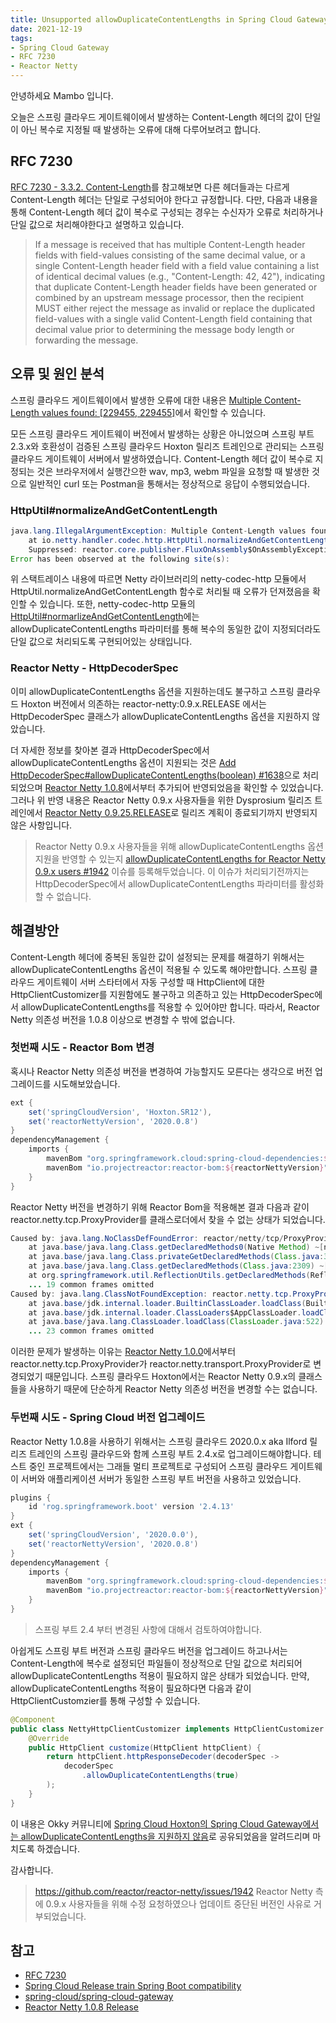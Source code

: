 ```yaml
---
title: Unsupported allowDuplicateContentLengths in Spring Cloud Gateway of Hoxton version
date: 2021-12-19
tags:
- Spring Cloud Gateway
- RFC 7230
- Reactor Netty
---
```


안녕하세요 Mambo 입니다.

오늘은 스프링 클라우드 게이트웨이에서 발생하는 Content-Length 헤더의 값이 단일이 아닌 복수로 지정될 때 발생하는 오류에 대해 다루어보려고 합니다.

## RFC 7230
[RFC 7230 - 3.3.2. Content-Length](https://datatracker.ietf.org/doc/html/rfc7230#section-3.3.2)를 참고해보면 다른 헤더들과는 다르게 Content-Length 헤더는 단일로 구성되어야 한다고 규정합니다. 다만, 다음과 내용을 통해 Content-Length 헤더 값이 복수로 구성되는 경우는 수신자가 오류로 처리하거나 단일 값으로 처리해야한다고 설명하고 있습니다.

> If a message is received that has multiple Content-Length header fields with field-values consisting of the same decimal value, or a single Content-Length header field with a field value containing a list of identical decimal values (e.g., "Content-Length: 42, 42"), indicating that duplicate Content-Length header fields have been generated or combined by an upstream message processor, then the recipient MUST either reject the message as invalid or replace the duplicated field-values with a single valid Content-Length field containing that decimal value prior to determining the message body length or forwarding the message.

## 오류 및 원인 분석
스프링 클라우드 게이트웨이에서 발생한 오류에 대한 내용은 [Multiple Content-Length values found: [229455, 229455]](https://github.com/spring-cloud/spring-cloud-gateway/issues/2465)에서 확인할 수 있습니다.

모든 스프링 클라우드 게이트웨이 버전에서 발생하는 상황은 아니었으며 스프링 부트 2.3.x와 호환성이 검증된 스프링 클라우드 Hoxton 릴리즈 트레인으로 관리되는 스프링 클라우드 게이트웨이 서버에서 발생하였습니다. Content-Length 헤더 값이 복수로 지정되는 것은 브라우저에서 실행간으한 wav, mp3, webm 파일을 요청할 때 발생한 것으로 일반적인 curl 또는 Postman을 통해서는 정상적으로 응답이 수행되었습니다.

### HttpUtil#normalizeAndGetContentLength
```java
java.lang.IllegalArgumentException: Multiple Content-Length values found: [229455, 229455]
	at io.netty.handler.codec.http.HttpUtil.normalizeAndGetContentLength(HttpUtil.java:595) ~[netty-codec-http-4.1.65.Final.jar:4.1.65.Final]
	Suppressed: reactor.core.publisher.FluxOnAssembly$OnAssemblyException: 
Error has been observed at the following site(s):
```

위 스택트레이스 내용에 따르면 Netty 라이브러리의 netty-codec-http 모듈에서 HttpUtil.normalizeAndGetContentLength 함수로 처리될 때 오류가 던져졌음을 확인할 수 있습니다. 또한, netty-codec-http 모듈의 [HttpUtil#normarlizeAndGetContentLength](https://github.com/netty/netty/blob/c08beb543a6b8db0c7f3cee225042361b4025e4c/codec-http/src/main/java/io/netty/handler/codec/http/HttpUtil.java#L555-L560)에는 allowDuplicateContentLengths 파라미터를 통해 복수의 동일한 값이 지정되더라도 단일 값으로 처리되도록 구현되어있는 상태입니다.

### Reactor Netty - HttpDecoderSpec
이미 allowDuplicateContentLengths 옵션을 지원하는데도 불구하고 스프링 클라우드 Hoxton 버전에서 의존하는 reactor-netty:0.9.x.RELEASE 에서는 HttpDecoderSpec 클래스가 allowDuplicateContentLengths 옵션을 지원하지 않았습니다.

더 자세한 정보를 찾아본 결과 HttpDecoderSpec에서 allowDuplicateContentLengths 옵션이 지원되는 것은 [Add HttpDecoderSpec#allowDuplicateContentLengths(boolean) #1638](https://github.com/reactor/reactor-netty/pull/1638/commits/978ba8a737f26376d1caab4806e25420e7aac7b7)으로 처리되었으며 [Reactor Netty 1.0.8](https://github.com/reactor/reactor-netty/releases/tag/v1.0.8)에서부터 추가되어 반영되었음을 확인할 수 있었습니다. 그러나 위 반영 내용은 Reactor Netty 0.9.x 사용자들을 위한 Dysprosium 릴리즈 트레인에서 [Reactor Netty 0.9.25.RELEASE](https://github.com/reactor/reactor-netty/releases/tag/v0.9.25.RELEASE)로 릴리즈 계획이 종료되기까지 반영되지 않은 사항입니다. 

> Reactor Netty 0.9.x 사용자들을 위해 allowDuplicateContentLengths 옵션 지원을 반영할 수 있는지 [allowDuplicateContentLengths for Reactor Netty 0.9.x users #1942](https://github.com/reactor/reactor-netty/issues/1942) 이슈를 등록해두었습니다. 이 이슈가 처리되기전까지는 HttpDecoderSpec에서 allowDuplicateContentLengths 파라미터를 활성화할 수 없습니다.

## 해결방안
Content-Length 헤더에 중복된 동일한 값이 설정되는 문제를 해결하기 위해서는 allowDuplicateContentLengths 옵션이 적용될 수 있도록 해야만합니다. 스프링 클라우드 게이트웨이 서버 스타터에서 자동 구성할 때 HttpClient에 대한 HttpClientCustomizer를 지원함에도 불구하고 의존하고 있는 HttpDecoderSpec에서 allowDuplicateContentLengths를 적용할 수 있어야만 합니다. 따라서, Reactor Netty 의존성 버전을 1.0.8 이상으로 변경할 수 밖에 없습니다.

### 첫번째 시도 - Reactor Bom 변경
혹시나 Reactor Netty 의존성 버전을 변경하여 가능할지도 모른다는 생각으로 버전 업그레이드를 시도해보았습니다.

```groovy
ext {
    set('springCloudVersion', 'Hoxton.SR12'),
    set('reactorNettyVersion', '2020.0.8')
}
dependencyManagement {
    imports {
        mavenBom "org.springframework.cloud:spring-cloud-dependencies:${springCloudVersion}"
        mavenBom "io.projectreactor:reactor-bom:${reactorNettyVersion}"
    }
}
```

Reactor Netty 버전을 변경하기 위해 Reactor Bom을 적용해본 결과 다음과 같이 reactor.netty.tcp.ProxyProvider를 클래스로더에서 찾을 수 없는 상태가 되었습니다.

```java
Caused by: java.lang.NoClassDefFoundError: reactor/netty/tcp/ProxyProvider$Builder
	at java.base/java.lang.Class.getDeclaredMethods0(Native Method) ~[na:na]
	at java.base/java.lang.Class.privateGetDeclaredMethods(Class.java:3166) ~[na:na]
	at java.base/java.lang.Class.getDeclaredMethods(Class.java:2309) ~[na:na]
	at org.springframework.util.ReflectionUtils.getDeclaredMethods(ReflectionUtils.java:463) ~[spring-core-5.2.15.RELEASE.jar:5.2.15.RELEASE]
	... 19 common frames omitted
Caused by: java.lang.ClassNotFoundException: reactor.netty.tcp.ProxyProvider$Builder
	at java.base/jdk.internal.loader.BuiltinClassLoader.loadClass(BuiltinClassLoader.java:581) ~[na:na]
	at java.base/jdk.internal.loader.ClassLoaders$AppClassLoader.loadClass(ClassLoaders.java:178) ~[na:na]
	at java.base/java.lang.ClassLoader.loadClass(ClassLoader.java:522) ~[na:na]
	... 23 common frames omitted
```

이러한 문제가 발생하는 이유는 [Reactor Netty 1.0.0](https://github.com/reactor/reactor-netty/releases/tag/v1.0.0)에서부터 reactor.netty.tcp.ProxyProvider가 reactor.netty.transport.ProxyProvider로 변경되었기 때문입니다. 스프링 클라우드 Hoxton에서는 Reactor Netty 0.9.x의 클래스들을 사용하기 때문에 단순하게 Reactor Netty 의존성 버전을 변경할 수는 없습니다.

### 두번째 시도 - Spring Cloud 버전 업그레이드
Reactor Netty 1.0.8을 사용하기 위해서는 스프링 클라우드 2020.0.x aka Ilford 릴리즈 트레인의 스프링 클라우드와 함께 스프링 부트 2.4.x로 업그레이드해야합니다. 테스트 중인 프로젝트에서는 그래들 멀티 프로젝트로 구성되어 스프링 클라우드 게이트웨이 서버와 애플리케이션 서버가 동일한 스프링 부트 버전을 사용하고 있었습니다.

```groovy
plugins {
    id 'rog.springframework.boot' version '2.4.13'
}
ext {
    set('springCloudVersion', '2020.0.0'),
    set('reactorNettyVersion', '2020.0.8')
}
dependencyManagement {
    imports {
        mavenBom "org.springframework.cloud:spring-cloud-dependencies:${springCloudVersion}"
        mavenBom "io.projectreactor:reactor-bom:${reactorNettyVersion}"
    }
}
```

> 스프링 부트 2.4 부터 변경된 사항에 대해서 검토하여야합니다.

아쉽게도 스프링 부트 버전과 스프링 클라우드 버전을 업그레이드 하고나서는 Content-Length에 복수로 설정되던 파일들이 정상적으로 단일 값으로 처리되어 allowDuplicateContentLengths 적용이 필요하지 않은 상태가 되었습니다. 만약, allowDuplicateContentLengths 적용이 필요하다면 다음과 같이 HttpClientCustomzier를 통해 구성할 수 있습니다.

```java
@Component
public class NettyHttpClientCustomizer implements HttpClientCustomizer {
    @Override
    public HttpClient customize(HttpClient httpClient) {
        return httpClient.httpResponseDecoder(decoderSpec -> 
            decoderSpec
                .allowDuplicateContentLengths(true)
        );
    }
}
```

이 내용은 Okky 커뮤니티에 [Spring Cloud Hoxton의 Spring Cloud Gateway에서는 allowDuplicateContentLengths을 지원하지 않음](https://okky.kr/article/1122985)로 공유되었음을 알려드리며 마치도록 하겠습니다.

감사합니다.

> https://github.com/reactor/reactor-netty/issues/1942
> Reactor Netty 측에 0.9.x 사용자들을 위해 수정 요청하였으나 업데이트 중단된 버전인 사유로 거부되었습니다.

## 참고

- [RFC 7230](https://datatracker.ietf.org/doc/html/rfc7230)  
- [Spring Cloud Release train Spring Boot compatibility](https://spring.io/projects/spring-cloud)
- [spring-cloud/spring-cloud-gateway](https://github.com/spring-cloud/spring-cloud-gateway)
- [Reactor Netty 1.0.8 Release](https://github.com/reactor/reactor-netty/releases/tag/v1.0.8)






